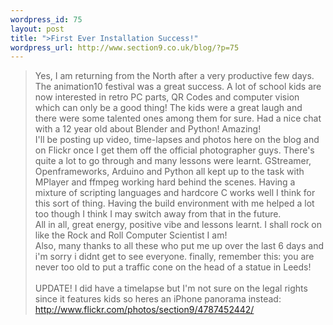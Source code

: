 ```yaml
--- 
wordpress_id: 75
layout: post
title: ">First Ever Installation Success!"
wordpress_url: http://www.section9.co.uk/blog/?p=75
---
```

><span class="bblack">Yes, I am returning from the North after a very productive few days. The animation10 festival was a great success. A lot of school kids are now interested in retro PC parts, QR Codes and computer vision which can only be a good thing! The kids were a great laugh and there were some talented ones among them for sure. Had a nice chat with a 12 year old about Blender and Python! Amazing!</span><br /><span class="bblack">I'll be posting up video, time-lapses and photos here on the blog and on Flickr once I get them off the official photographer guys. There's quite a lot to go through and many lessons were learnt. GStreamer, Openframeworks, Arduino and Python all kept up to the task with MPlayer and ffmpeg working hard behind the scenes. Having a mixture of scripting languages and hardcore C works well I think for this sort of thing. Having the build environment with me helped a lot too though I think I may switch away from that in the future.</span><br /><span class="bblack">All in all, great energy, positive vibe and lessons learnt. I shall rock on like the Rock and Roll Computer Scientist I am!</span><br /><span class="bblack">Also, many thanks to all these who put me up over the last 6 days and i'm sorry i didnt get to see everyone. finally, remember this: you are never too old to put a traffic cone on the head of a statue in Leeds!</span><br /><br /><span class="bblack">UPDATE! I did have a timelapse but I'm not sure on the legal rights since it features kids so heres an iPhone panorama instead: <a href="http://www.flickr.com/photos/section9/4787452442/">http://www.flickr.com/photos/section9/4787452442/</a></span>

